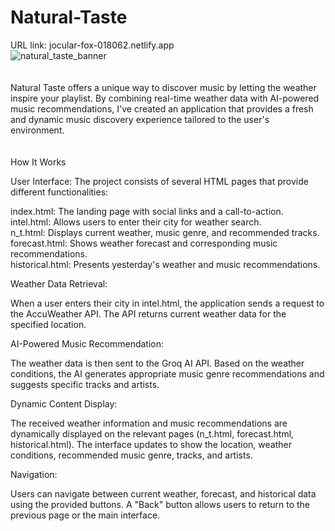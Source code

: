 # Natural-Taste
URL link: jocular-fox-018062.netlify.app <br />
![natural_taste_banner](https://github.com/user-attachments/assets/a48ce029-6d6c-40d5-b30b-f544fd1f43de)
<br />
<br />
<br />
Natural Taste offers a unique way to discover music by letting the weather inspire your playlist. By combining real-time weather data with AI-powered music recommendations, I've created an application that provides a fresh and dynamic music discovery experience tailored to the user's environment. 
<br />
<br />
<br />
How It Works

User Interface: The project consists of several HTML pages that provide different functionalities:

index.html: The landing page with social links and a call-to-action.
<br />
intel.html: Allows users to enter their city for weather search.
<br />
n_t.html: Displays current weather, music genre, and recommended tracks.
<br />
forecast.html: Shows weather forecast and corresponding music recommendations.
<br />
historical.html: Presents yesterday's weather and music recommendations.


Weather Data Retrieval:

When a user enters their city in intel.html, the application sends a request to the AccuWeather API.
The API returns current weather data for the specified location.


AI-Powered Music Recommendation:

The weather data is then sent to the Groq AI API.
Based on the weather conditions, the AI generates appropriate music genre recommendations and suggests specific tracks and artists.


Dynamic Content Display:

The received weather information and music recommendations are dynamically displayed on the relevant pages (n_t.html, forecast.html, historical.html).
The interface updates to show the location, weather conditions, recommended music genre, tracks, and artists.


Navigation:

Users can navigate between current weather, forecast, and historical data using the provided buttons.
A "Back" button allows users to return to the previous page or the main interface.





